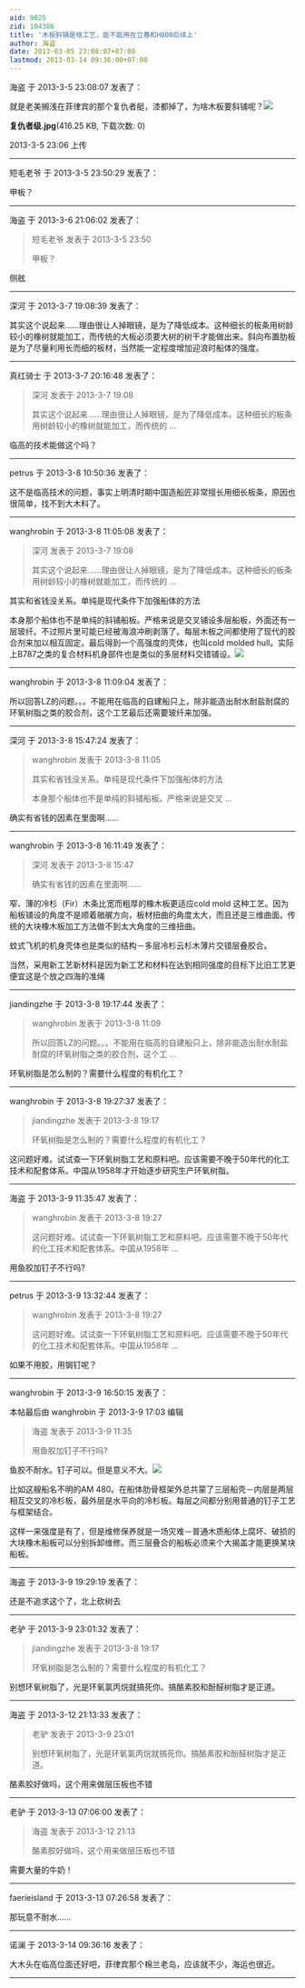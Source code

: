 ```yaml
---
aid: 9025
zid: 104386
title: '木板斜铺是啥工艺，能不能用在立春和H800后续上'
author: 海盗
date: 2013-03-05 23:08:07+07:00
lastmod: 2013-03-14 09:36:00+07:00
---
```


海盗 于 2013-3-5 23:08:07 发表了：

就是老美搁浅在菲律宾的那个复仇者艇，漆都掉了，为啥木板要斜铺呢？![](https://cdn.jsdelivr.net/gh/lzjluzijie/beichao@main/img/230611kcy1ek4bmssbvw00.jpg)



**复仇者级.jpg**(416.25 KB, 下载次数: 0)



2013-3-5 23:06 上传

---------

短毛老爷 于 2013-3-5 23:50:29 发表了：

甲板？

---------

海盗 于 2013-3-6 21:06:02 发表了：

> 短毛老爷 发表于 2013-3-5 23:50
> 
> 甲板？



侧舷

---------

深河 于 2013-3-7 19:08:39 发表了：

其实这个说起来……理由很让人掉眼镜，是为了降低成本。这种细长的板条用树龄较小的橡树就能加工，而传统的大板必须要大树的树干才能做出来。斜向布置肋板是为了尽量利用长而细的板材，当然能一定程度增加迎浪时船体的强度。

---------

真红骑士 于 2013-3-7 20:16:48 发表了：

> 深河 发表于 2013-3-7 19:08
> 
> 其实这个说起来……理由很让人掉眼镜，是为了降低成本。这种细长的板条用树龄较小的橡树就能加工，而传统的 ...



临高的技术能做这个吗？

---------

petrus 于 2013-3-8 10:50:36 发表了：

这不是临高技术的问题，事实上明清时期中国造船匠非常擅长用细长板条，原因也很简单，找不到大木料了。

---------

wanghrobin 于 2013-3-8 11:05:08 发表了：

> 深河 发表于 2013-3-7 19:08
> 
> 其实这个说起来……理由很让人掉眼镜，是为了降低成本。这种细长的板条用树龄较小的橡树就能加工，而传统的 ...



其实和省钱没关系。单纯是现代条件下加强船体的方法

本身那个船体也不是单纯的斜铺船板。严格来说是交叉铺设多层船板，外面还有一层玻纤。不过照片里可能已经被海浪冲刷剥落了。每层木板之间都使用了现代的胶合剂来加以相互固定。最后得到一个高强度的壳体，也叫cold molded hull。实际上B787之类的复合材料机身部件也是类似的多层材料交错铺设。![](http://www.worldwideflood.com/ark/basic_hull_design2/cross_laminate.gif)

---------

wanghrobin 于 2013-3-8 11:09:04 发表了：

所以回答LZ的问题。。。不能用在临高的自建船只上，除非能造出耐水耐盐耐腐的环氧树脂之类的胶合剂，这个工艺最后还需要玻纤来加强。

---------

深河 于 2013-3-8 15:47:24 发表了：

> wanghrobin 发表于 2013-3-8 11:05
> 
> 其实和省钱没关系。单纯是现代条件下加强船体的方法
> 
> 本身那个船体也不是单纯的斜铺船板。严格来说是交叉 ...



确实有省钱的因素在里面啊……

---------

wanghrobin 于 2013-3-8 16:11:49 发表了：

> 深河 发表于 2013-3-8 15:47
> 
> 确实有省钱的因素在里面啊……



窄、薄的冷杉（Fir）木条比宽而粗厚的橡木板更适应cold mold 这种工艺。因为船板铺设的角度不是顺着艏艉方向，板材扭曲的角度太大，而且还是三维曲面。传统的大块橡木板加工方法做不到太大角度的三维扭曲。

蚊式飞机的机身壳体也是类似的结构－多层冷杉云杉木薄片交错层叠胶合。

当然，采用新工艺新材料是因为新工艺和材料在达到相同强度的目标下比旧工艺更便宜这是个放之四海的准绳

---------

jiandingzhe 于 2013-3-8 19:17:44 发表了：

> wanghrobin 发表于 2013-3-8 11:09
> 
> 所以回答LZ的问题。。。不能用在临高的自建船只上，除非能造出耐水耐盐耐腐的环氧树脂之类的胶合剂，这个工 ...



环氧树脂是怎么制的？需要什么程度的有机化工？

---------

wanghrobin 于 2013-3-8 19:27:37 发表了：

> jiandingzhe 发表于 2013-3-8 19:17
> 
> 环氧树脂是怎么制的？需要什么程度的有机化工？



这问题好难。试试查一下环氧树脂工艺和原料吧。应该需要不晚于50年代的化工技术和配套体系。中国从1958年才开始逐步研究生产环氧树脂。

---------

海盗 于 2013-3-9 11:35:47 发表了：

> wanghrobin 发表于 2013-3-8 19:27
> 
> 这问题好难。试试查一下环氧树脂工艺和原料吧。应该需要不晚于50年代的化工技术和配套体系。中国从1958年 ...



用鱼胶加钉子不行吗?

---------

petrus 于 2013-3-9 13:32:44 发表了：

> wanghrobin 发表于 2013-3-8 19:27
> 
> 这问题好难。试试查一下环氧树脂工艺和原料吧。应该需要不晚于50年代的化工技术和配套体系。中国从1958年 ...



如果不用胶，用锔钉呢？

---------

wanghrobin 于 2013-3-9 16:50:15 发表了：

本帖最后由 wanghrobin 于 2013-3-9 17:03 编辑 


> 
> 海盗 发表于 2013-3-9 11:35
> 
> 用鱼胶加钉子不行吗?



鱼胶不耐水。钉子可以。但是意义不大。![](http://www.worldwideflood.com/ark/basic_hull_design2/AMS480Frames.JPG)

比如这艘船名不明的AM 480。在船体肋骨框架外总共蒙了三层船壳－内层是两层相互交叉的冷杉板，最外层是水平向的冷杉板。每层之间都分别用普通的钉子工艺与框架结合。

这样一来强度是有了，但是维修保养就是一场灾难－普通木质船体上腐坏、破损的大块橡木船板可以分别拆卸维修。而三层叠合的船板必须来个大揭盖才能更换某块船板。

---------

海盗 于 2013-3-9 19:29:19 发表了：

还是不追求这个了，北上砍树去

---------

老驴 于 2013-3-9 23:01:32 发表了：

> jiandingzhe 发表于 2013-3-8 19:17
> 
> 环氧树脂是怎么制的？需要什么程度的有机化工？



别想环氧树脂了，光是环氧氯丙烷就搞死你。搞酪素胶和酚醛树脂才是正道。

---------

海盗 于 2013-3-12 21:13:33 发表了：

> 老驴 发表于 2013-3-9 23:01
> 
> 别想环氧树脂了，光是环氧氯丙烷就搞死你。搞酪素胶和酚醛树脂才是正道。



酪素胶好做吗，这个用来做层压板也不错

---------

老驴 于 2013-3-13 07:06:00 发表了：

> 海盗 发表于 2013-3-12 21:13
> 
> 酪素胶好做吗，这个用来做层压板也不错



需要大量的牛奶！

---------

faerieisland 于 2013-3-13 07:26:58 发表了：

那玩意不耐水……

---------

诺澜 于 2013-3-14 09:36:16 发表了：

大木头在临高位面还好吧，菲律宾那个棉兰老岛，应该就不少，海运也很近。

---------

